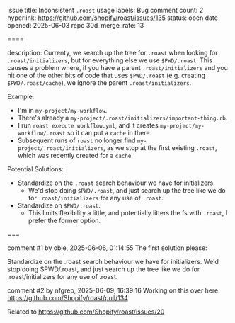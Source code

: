 issue title: Inconsistent `.roast` usage
labels: Bug
comment count: 2
hyperlink: https://github.com/shopify/roast/issues/135
status: open
date opened: 2025-06-03
repo 30d_merge_rate: 13

====

description:
Currenty, we search up the tree for `.roast` when looking for `.roast/initializers`, but for everything else we use `$PWD/.roast`. This causes a problem where, if you have a parent `.roast/initializers` and you hit one of the other bits of code that uses `$PWD/.roast` (e.g. creating `$PWD/.roast/cache`), we ignore the parent `.roast/initializers`.

Example:

- I'm in `my-project/my-workflow`.
- There's already a `my-project/.roast/initializers/important-thing.rb`.
- I run `roast execute workflow.yml`, and it creates `my-project/my-workflow/.roast` so it can put a `cache` in there.
- Subsequent runs of `roast` no longer find `my-project/.roast/initializers`, as we stop at the first existing `.roast`, which was recently created for a `cache`. 

Potential Solutions:

- Standardize on the `.roast` search behaviour we have for initializers.
  - We'd stop doing `$PWD/.roast`, and just search up the tree like we do for `.roast/initializers` for any use of `.roast`.
- Standardize on `$PWD/.roast`.
  - This limits flexibility a little, and potentially litters the fs with `.roast`, I prefer the former option.

===

comment #1 by obie, 2025-06-06, 01:14:55
The first solution please:

Standardize on the .roast search behaviour we have for initializers.
We'd stop doing $PWD/.roast, and just search up the tree like we do for .roast/initializers for any use of .roast.

comment #2 by nfgrep, 2025-06-09, 16:39:16
Working on this over here: https://github.com/Shopify/roast/pull/134

Related to https://github.com/Shopify/roast/issues/20
